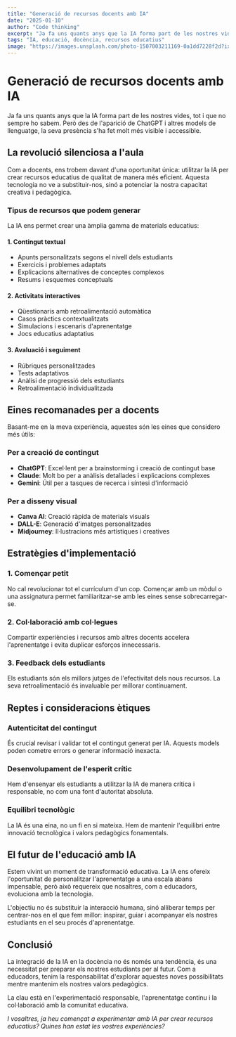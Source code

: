 ```yaml
---
title: "Generació de recursos docents amb IA"
date: "2025-01-10"
author: "Code thinking"
excerpt: "Ja fa uns quants anys que la IA forma part de les nostres vides, tot i que no sempre ho sabem..."
tags: "IA, educació, docència, recursos educatius"
image: "https://images.unsplash.com/photo-1507003211169-0a1dd7228f2d?ixlib=rb-4.0.3&auto=format&fit=crop&w=800&q=80"
---
```


# Generació de recursos docents amb IA

Ja fa uns quants anys que la IA forma part de les nostres vides, tot i que no sempre ho sabem. Però des de l'aparició de ChatGPT i altres models de llenguatge, la seva presència s'ha fet molt més visible i accessible.

## La revolució silenciosa a l'aula

Com a docents, ens trobem davant d'una oportunitat única: utilitzar la IA per crear recursos educatius de qualitat de manera més eficient. Aquesta tecnologia no ve a substituir-nos, sinó a potenciar la nostra capacitat creativa i pedagògica.

### Tipus de recursos que podem generar

La IA ens permet crear una àmplia gamma de materials educatius:

#### 1. Contingut textual
- Apunts personalitzats segons el nivell dels estudiants
- Exercicis i problemes adaptats
- Explicacions alternatives de conceptes complexos
- Resums i esquemes conceptuals

#### 2. Activitats interactives
- Qüestionaris amb retroalimentació automàtica
- Casos pràctics contextualitzats
- Simulacions i escenaris d'aprenentatge
- Jocs educatius adaptatius

#### 3. Avaluació i seguiment
- Rúbriques personalitzades
- Tests adaptativos
- Anàlisi de progressió dels estudiants
- Retroalimentació individualitzada

## Eines recomanades per a docents

Basant-me en la meva experiència, aquestes són les eines que considero més útils:

### Per a creació de contingut
- **ChatGPT**: Excel·lent per a brainstorming i creació de contingut base
- **Claude**: Molt bo per a anàlisis detallades i explicacions complexes
- **Gemini**: Útil per a tasques de recerca i síntesi d'informació

### Per a disseny visual
- **Canva AI**: Creació ràpida de materials visuals
- **DALL-E**: Generació d'imatges personalitzades
- **Midjourney**: Il·lustracions més artístiques i creatives

## Estratègies d'implementació

### 1. Començar petit
No cal revolucionar tot el currículum d'un cop. Començar amb un mòdul o una assignatura permet familiaritzar-se amb les eines sense sobrecarregar-se.

### 2. Col·laboració amb col·legues
Compartir experiències i recursos amb altres docents accelera l'aprenentatge i evita duplicar esforços innecessaris.

### 3. Feedback dels estudiants
Els estudiants són els millors jutges de l'efectivitat dels nous recursos. La seva retroalimentació és invaluable per millorar contínuament.

## Reptes i consideracions ètiques

### Autenticitat del contingut
És crucial revisar i validar tot el contingut generat per IA. Aquests models poden cometre errors o generar informació inexacta.

### Desenvolupament de l'esperit crític
Hem d'ensenyar els estudiants a utilitzar la IA de manera crítica i responsable, no com una font d'autoritat absoluta.

### Equilibri tecnològic
La IA és una eina, no un fi en si mateixa. Hem de mantenir l'equilibri entre innovació tecnològica i valors pedagògics fonamentals.

## El futur de l'educació amb IA

Estem vivint un moment de transformació educativa. La IA ens ofereix l'oportunitat de personalitzar l'aprenentatge a una escala abans impensable, però això requereix que nosaltres, com a educadors, evoluciona amb la tecnologia.

L'objectiu no és substituir la interacció humana, sinó alliberar temps per centrar-nos en el que fem millor: inspirar, guiar i acompanyar els nostres estudiants en el seu procés d'aprenentatge.

## Conclusió

La integració de la IA en la docència no és només una tendència, és una necessitat per preparar els nostres estudiants per al futur. Com a educadors, tenim la responsabilitat d'explorar aquestes noves possibilitats mentre mantenim els nostres valors pedagògics.

La clau està en l'experimentació responsable, l'aprenentatge continu i la col·laboració amb la comunitat educativa.

*I vosaltres, ja heu començat a experimentar amb IA per crear recursos educatius? Quines han estat les vostres experiències?*